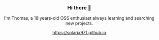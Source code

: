 <h3 align="center"> Hi there 👋</h3>

<p align="center">
I'm Thomas, a 18 years-old OSS enthusiast always learning and searching new projects.
</p>

<p  align="center">
<a href="https://solarix971.github.io/">https://solarix971.github.io</a>
</p>

